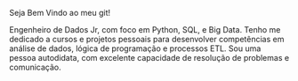 Seja Bem Vindo ao meu git!

Engenheiro de Dados Jr, com foco em Python, SQL, e Big Data.
Tenho me dedicado a cursos e projetos pessoais para desenvolver competências em análise de dados, lógica de programação e processos ETL.
Sou uma pessoa autodidata, com excelente capacidade de resolução de problemas e comunicação.
